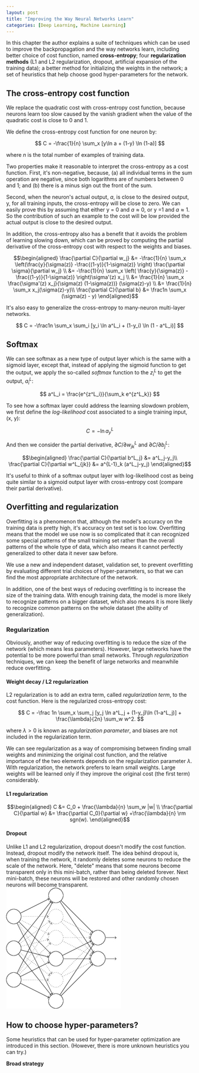 ```yaml
---
layout: post
title: "Improving the Way Neural Networks Learn"
categories: [Deep Learning, Machine Learning]
---
```


In this chapter the author explains a suite of techniques which can be used to improve the backpropagation and the way networks learn, including better choice of cost function, named **cross-entropy**; four **regularization methods** (L1 and L2 regularization, dropout, artificial expansion of the training data); a better method for initializing the weights in the network; a set of heuristics that help choose good hyper-parameters for the network.

## The cross-entropy cost function

We replace the quadratic cost with cross-entropy cost function, because neurons learn too slow caused by the  vanish gradient when the value of the quadratic cost is close to 0 and 1.

We define the cross-entropy cost function for one neuron by:

$$
C = -\frac{1}{n} \sum_x [y\ln a + (1-y) \ln (1-a)]
$$

where $n$ is the total number of examples of training data.

Two properties make it reasonable to interpret the cross-entropy as a cost function. First, it's non-negative, because, (a) all individual terms in the sum operation are negative, since both logarithms are of numbers between 0 and 1; and (b) there is a minus sign out the front of the sum.

Second, when the neuron's actual output, $a$, is close to the desired output, y, for all training inputs, the cross-entropy will be close to zero. We can easily prove this by assuming that either y = 0 and $a \approx 0$, or y =1 and $a \approx 1$. So the contribution of such an example to the cost will be low provided the actual output is close to the desired output.

In addition, the cross-entropy also has a benefit that it avoids the problem of learning slowing down, which can be proved by computing the partial derivative of the cross-entropy cost with respect to the weights and biases.

$$\begin{aligned}
\frac{\partial C}{\partial w_j} &= -\frac{1}{n} \sum_x \left(\frac{y}{\sigma(z)} -\frac{(1-y)}{1-\sigma(z)} \right)
\frac{\partial \sigma}{\partial w_j} \\
&=  -\frac{1}{n} \sum_x \left( 
\frac{y}{\sigma(z)} 
-\frac{(1-y)}{1-\sigma(z)} \right)\sigma'(z) x_j \\
&= \frac{1}{n}
\sum_x \frac{\sigma'(z) x_j}{\sigma(z) (1-\sigma(z))}
(\sigma(z)-y) \\
&= \frac{1}{n} \sum_x x_j(\sigma(z)-y)\\
\frac{\partial C}{\partial b} &= \frac1n \sum_x (\sigma(z) - y)
\end{aligned}$$

It's also easy to generalize the cross-entropy to many-neuron multi-layer networks.

$$
C = -\frac1n \sum_x \sum_i [y_i \ln a^L_i + (1-y_i) \ln (1 - a^L_i)]
$$

## Softmax

We can see softmax as a new type of output layer which is the same with a sigmoid layer, except that, instead of applying the sigmoid function to get the output, we apply the so-called *softmax* function to the $z^L_i$ to get the output, $a^L_i$:

$$
a^L_i = \frac{e^{z^L_i}}{\sum_k e^{z^L_k}}
$$

To see how a softmax layer could address the learning slowdown problem, we first define the *log-likelihood* cost associated to a single training input, (x, y):

$$
C = -\ln a^L_y
$$

And then we consider the partial derivative, $\partial C / \partial w^L_{jk}$ and $\partial C / \partial b^L_j$:

$$\begin{aligned}
  \frac{\partial C}{\partial b^L_j} &= a^L_j-y_j\\
  \frac{\partial C}{\partial w^L_{jk}} &= a^{L-1}_k (a^L_j-y_j)
\end{aligned}$$

It's useful to think of a softmax output layer with log-likelihood cost as being quite similar to a sigmoid output layer with cross-entropy cost (compare their partial derivative).
  
## Overfitting and regularization

Overfitting is a phenomenon that, although the model's accuracy on the training data is pretty high, it's accuracy on test set is too low. Overfitting means that the model we use now is so complicated that it can recognized some special patterns of the small training set rather than the overall patterns of the whole type of data, which also means it cannot perfectly generalized to other data it never saw before.

We use a new and independent dataset, validation set, to prevent overfitting by evaluating different trial choices of hyper-parameters, so that we can find the most appropriate architecture of the network.

In addition, one of the best ways of reducing overfitting is to increase the size of the training data. With enough training data, the model is more likely to recognize patterns on a bigger dataset, which also means it is more likely to recognize common patterns on the whole dataset (the ability of generalization).

### Regularization

Obviously, another way of reducing overfitting is to reduce the size of the network (which means less parameters). However, large networks have the potential to be more powerful than small networks. Through *regularization* techniques, we can keep the benefit of large networks and meanwhile reduce overfitting.

#### Weight decay / L2 regularization

L2 regularization is to add an extra term, called *regularization term*, to the cost function. Here is the regularized cross-entropy cost:

$$
C = -\frac 1n \sum_x \sum_j [y_j \ln a^L_j + (1-y_j)\ln (1-a^L_j)] + \frac{\lambda}{2n} \sum_w w^2.
$$

where $\lambda>0$ is known as *regularization parameter*, and biases are not included in the regularization term.

We can see regularization as a way of compromising between finding small weights and minimizing the original cost function, and the relative importance of the two elements depends on the regularization parameter $\lambda$. With regularization, the network prefers to learn small weights. Large weights will be learned only if they improve the original cost (the first term) considerably.

#### L1 regularization

$$\begin{aligned}
C &= C_0 +  \frac{\lambda}{n} \sum_w |w| \\
\frac{\partial C}{\partial w} &= \frac{\partial C_0}{\partial w} +\frac{\lambda}{n} \rm sgn(w).
\end{aligned}$$

#### Dropout

Unlike L1 and L2 regularization, dropout doesn't modify the cost function. Instead, dropout modify the network itself. The idea behind dropout is, when training the network, it randomly deletes some neurons to reduce the scale of the network. Here, "delete" means that some neurons become transparent only in this mini-batch,  rather than being deleted forever. Next mini-batch, these neurons will be restored and other randomly chosen neurons will become transparent.
![](/assets/2016-03-05-dropout.jpg)

## How to choose hyper-parameters?

Some heuristics that can be used for hyper-parameter optimization are introduced in this section. (However, there is more unknown heuristics you can try.)
 
 **Broad strategy** 

